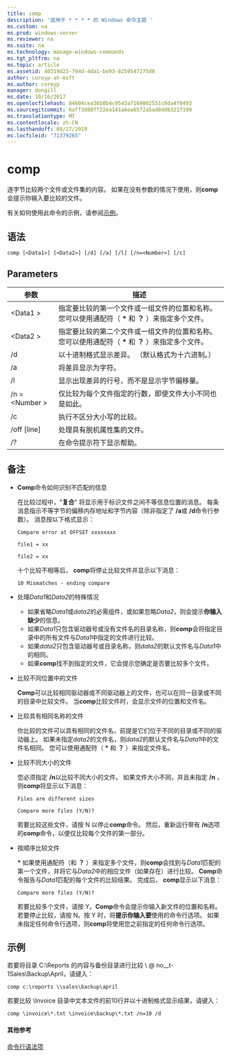 ```yaml
---
title: comp
description: '适用于 * * * * 的 Windows 命令主题 '
ms.custom: na
ms.prod: windows-server
ms.reviewer: na
ms.suite: na
ms.technology: manage-windows-commands
ms.tgt_pltfrm: na
ms.topic: article
ms.assetid: 40319d23-704d-4da1-be93-8259547275d0
author: coreyp-at-msft
ms.author: coreyp
manager: dongill
ms.date: 10/16/2017
ms.openlocfilehash: 84604cea36b0b4c9543a7169002551c0da4f0493
ms.sourcegitcommit: 6aff3d88ff22ea141a6ea6572a5ad8dd6321f199
ms.translationtype: MT
ms.contentlocale: zh-CN
ms.lasthandoff: 09/27/2019
ms.locfileid: "71379265"
---
```

# <a name="comp"></a>comp



逐字节比较两个文件或文件集的内容。 如果在没有参数的情况下使用，则**comp**会提示你输入要比较的文件。

有关如何使用此命令的示例，请参阅[示例](#BKMK_examples)。

## <a name="syntax"></a>语法

```
comp [<Data1>] [<Data2>] [/d] [/a] [/l] [/n=<Number>] [/c]
```

## <a name="parameters"></a>Parameters

|参数|描述|
|---------|-----------|
|\<Data1 >|指定要比较的第一个文件或一组文件的位置和名称。 您可以使用通配符（ **&#42;** 和 **？** ）来指定多个文件。|
|\<Data2 >|指定要比较的第二个文件或一组文件的位置和名称。 您可以使用通配符（ **&#42;** 和 **？** ）来指定多个文件。|
|/d|以十进制格式显示差异。 （默认格式为十六进制。）|
|/a|将差异显示为字符。|
|/l|显示出现差异的行号，而不是显示字节偏移量。|
|/n = \<Number >|仅比较为每个文件指定的行数，即使文件大小不同也是如此。|
|/c|执行不区分大小写的比较。|
|/off [line]|处理具有脱机属性集的文件。|
|/?|在命令提示符下显示帮助。|

## <a name="remarks"></a>备注

-   **Comp**命令如何识别不匹配的信息

    在比较过程中，"**复合**" 将显示用于标识文件之间不等信息位置的消息。 每条消息指示不等字节的偏移内存地址和字节内容（除非指定了 **/a**或 **/d**命令行参数）。 消息按以下格式显示：

    `Compare error at OFFSET xxxxxxxx`

    `file1 = xx`

    `file2 = xx`

    十个比较不相等后， **comp**将停止比较文件并显示以下消息：

    `10 Mismatches - ending compare`
-   处理*Data1*和*Data2*的特殊情况  
    -   如果省略*Data1*或*data2*的必需组件，或如果忽略*Data2*，则会提示**你输入缺少**的信息。
    -   如果*Data1*只包含驱动器号或没有文件名的目录名称，则**comp**会将指定目录中的所有文件与*Data1*中指定的文件进行比较。
    -   如果*data2*只包含驱动器号或目录名称，则*data2*的默认文件名与*Data1*中的相同。
    -   如果**comp**找不到指定的文件，它会提示您确定是否要比较多个文件。
-   比较不同位置中的文件

    **Comp**可以比较相同驱动器或不同驱动器上的文件，也可以在同一目录或不同的目录中比较文件。 当**comp**比较文件时，会显示文件的位置和文件名。
-   比较具有相同名称的文件

    你比较的文件可以具有相同的文件名，前提是它们位于不同的目录或不同的驱动器上。 如果未指定*data2*的文件名，则*data2*的默认文件名与*Data1*中的文件名相同。 您可以使用通配符（ **&#42;** 和 **？** ）来指定文件名。
-   比较不同大小的文件

    您必须指定 **/n**以比较不同大小的文件。 如果文件大小不同，并且未指定 **/n** ，则**comp**将显示以下消息：

    `Files are different sizes`

    `Compare more files (Y/N)?`

    若要比较这些文件，请按 N 以停止**comp**命令。 然后，重新运行带有 **/n**选项的**comp**命令，以便仅比较每个文件的第一部分。
-   按顺序比较文件

    **&#42;** 如果使用通配符（和 **？** ）来指定多个文件，则**comp**会找到与*Data1*匹配的第一个文件，并将它与*Data2*中的相应文件（如果存在）进行比较。 **Comp**命令报告与*Data1*匹配的每个文件的比较结果。 完成后， **comp**显示以下消息：

    `Compare more files (Y/N)?`

    若要比较多个文件，请按 Y。**Comp**命令会提示你输入新文件的位置和名称。 若要停止比较，请按 N。按 Y 时，将**提示你输入要**使用的命令行选项。 如果未指定任何命令行选项，则**comp**将使用您之前指定的任何命令行选项。

## <a name="BKMK_examples"></a>示例

若要将目录 C:\Reports 的内容与备份目录进行比较 \\ @ no__t-1Sales\Backup\April，请键入：
```
comp c:\reports \\sales\backup\april
```
若要比较 \Invoice 目录中文本文件的前10行并以十进制格式显示结果，请键入：
```
comp \invoice\*.txt \invoice\backup\*.txt /n=10 /d
```

#### <a name="additional-references"></a>其他参考

[命令行语法项](command-line-syntax-key.md)